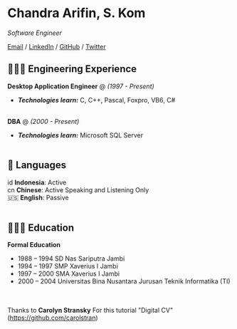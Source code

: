 # Chandra Arifin, S. Kom

_Software Engineer_ <br>

[Email](mailto:apin@zhfsoft.com) / [LinkedIn](https://www.linkedin.com/in/chandra-arifin-dev/) / [GitHub](https://github.com/chandra-arifin/) / [Twitter](https://twitter.com/apinz82/)

## 👩🏼‍💻 Engineering Experience

**Desktop Application Engineer** @ _(1997 - Present)_ <br>
  - **_Technologies learn:_** C, C++, Pascal, Foxpro, VB6, C#
<br><br>

**DBA** @ _(2000 - Present)_ <br>
  - **_Technologies learn:_** Microsoft SQL Server
<br><br>


## 💬 Languages

id **Indonesia**: Active <br>
cn **Chinese**: Active Speaking and Listening Only <br>
🇺🇸 **English**: Passive
<br><br>

## 👩🏼‍🎓 Education

**Formal Education**
- 1988 – 1994	SD Nas Sariputra Jambi <br>
- 1994 – 1997	SMP Xaverius I Jambi <br>
- 1997 – 2000	SMA Xaverius I Jambi <br>
- 2000 – 2004	Universitas Bina Nusantara Jurusan Teknik Informatika (TI) <br>

<br><br>
Thanks to **Carolyn Stransky** For this tutorial "Digital CV" (https://github.com/carolstran)

